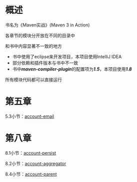 # 概述
书名为《Maven实战》(Maven 3 in Action)

各章节的模块分开放在不同的目录中

和书中内容显著不一致的地方
- 书中使用了eclipse来开发项目，本项目使用IntelliJ IDEA
- 部分依赖和插件版本与书中不一致
- 书中<strong><em>maven-compiler-plugin</strong></em>的配置项为<strong><em>1.5</strong></em>，本项目使用<strong><em>1.8</strong></em>

所有模块代码都可以直接运行
# 第五章
5.3小节：[account-email](https://github.com/fangvivi/maven-in-action.git "account-email")

# 第八章
8.1小节：[account-persist](https://github.com/fangvivi/maven-in-action.git "account-persist")

8.2小节：[account-aggregator](https://github.com/fangvivi/maven-in-action.git "account-aggregator")

8.4小节：[account-parent](https://github.com/fangvivi/maven-in-action.git "account-parent")


